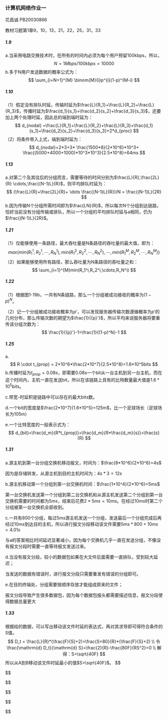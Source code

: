 ### 计算机网络作业一

花昌诚 PB20030866

教材习题第1章9，10，13，21，22，25，31，33

##### 1.9

a.当采用电路交换技术时，在所有的时间内必须为每个用户预留100kbps，所以，
$$
N=1Mbps/100kbps=10000
$$
b.多于N用户发送数据的概率公式为：
$$
\sum_{i=N+1}^{M} \binom{M}{i}p^{i}(1-p)^{M-i}
$$

##### 1.10

（1）假定没有排队时延，传输时延为$\frac{L}{R_1}+\frac{L}{R_2}+\frac{L}{R_3}$，传播时延为$\frac{d_1}{s_1}+\frac{d_2}{s_2}+\frac{d_3}{s_3}$，还要加上两个处理时延，因此总的端到端时延为：
$$
d_{nodal} =\frac{L}{R_1}+\frac{L}{R_2}+\frac{L}{R_3}+\frac{d_1}{s_1}+\frac{d_2}{s_2}+\frac{d_3}{s_3}+2*d_{proc}
$$
（2）将条件带入上式，端到端时延为：
$$
d_{nodal}=2*3+3* \frac{1500*8}{2*10^6}*10^3+ \frac{(5000+4000+1000)*10^3*10^3}{2.5*10^8}=64ms
$$

##### 1.13

a.对第二个及其往后的分组而言，需要等待的时间分别为$\frac{L}{R},\frac{2L}{R} \cdots,\frac{(N-1)L}{R}$，则平均排队时延为：
$$
(\frac{L}{R}+\frac{2L}{R}+ \dots \frac{(N-1)L}{R})/N = \frac{(N-1)L}{2R}
$$
b.因为传输N个分组所需时间即为$\frac{LN}{R}$，所以每次N个分组到达链路，恰好当前没有分组传输或排队，所以一个分组的平均排队时延与a相同，仍为$\frac{(N-1)L}{2R}$。

##### 1.21

（1）仅能够使用一条路径，最大吞吐量是N条路径的吞吐量的最大值，即为：
$$
max \{ min(R_1^1,R_2^1,\cdots,R_N^1),min(R_1^2,R_2^2,\cdots,R_N^2),\cdots,min(R_1^M,R_2^M,\cdots,R_N^M)\}
$$
（2）如果能够使用所有路径，那么吞吐量为N条路径的吞吐量之和：
$$
\sum_{i=1}^{M}min(R_1^i,R_2^i,\cdots,R_N^i)
$$

##### 1.22

（1）根据图1-19b，一共有N条链路，那么一个分组被成功接收的概率为$(1-p)^N$。

（2）记一个分组被成功接收概率为${p}'$，可以发现服务器传输次数遵循概率为${p}'$的几何分布，那么传输次数的期望为$\frac{1}{{p}'}$，所以平均来说服务器将要重传该分组次数为：
$$
\frac{1}{{p}'}-1=\frac{1}{(1-p)^N}-1
$$

##### 1.25

a.
$$
R \cdot t_{prop} = 2*10^6*\frac{2*10^7}{2.5*10^8}=1.6*10^5bits
$$
b.传播时延为$t_{prop}=0.08s$，即需要0.08s一个bit从一台主机到另一台主机，而在这个时间内，主机一直在发送bit，所以在该链路上具有的比特数量最大值是$1.6*10^5bits$。

c.带宽-时延积是链路中可以存在的最大bits数。

d.一个bit的宽度是$\frac{2*10^7}{1.6*10^5}=125m$，比一个足球场长（足球场长为105m）

e.一个比特宽度的一般表示式为：
$$
d_{bit}=\frac{d_m}{R*t_{prop}}=\frac{d_m}{R*\frac{d_m}{s}}=\frac{s}{R}
$$

##### 1.31

a.源主机到第一台分组交换机移动报文，时间为：$\frac{8*10^6}{2*10^6}=4s$

因为是存储转发，从源主机到目的主机时间为：$4s*3=12s$

b.源主机移动第一个分组到第一台交换机时间：$\frac{1*10^4}{2*10^6}=5ms$

第一台交换机发送第一个分组到第二台交换机和从源主机发送第二个分组到第一台交换机需要的时间都为$5ms$，结束后花费$2*5ms=10ms$。在经过$10ms$时第二个分组被第一台交换机全部收到。

c.一共有800个分组，每过$5ms$源主机发送一个分组，发送最后一个分组完成后再经过$10ms$到达目的主机，所以进行报文分段移动该文件需要$5ms*800+10ms=4.01s$

与a的答案相比时间延迟显著减小，因为每个交换机几乎一直在发送分组，不像没有报文分段时需要一直等待报文发送过来。

d.当没有报文分段，较小的数据包如果在大文件后面需要一直排队，受到较大延迟；

当发送的数据有错误时，进行报文分段只需要重发有错误的分组即可。

e.在目的终端处，分组需要按顺序存放才能组成原来的文件；

报文分段导致产生很多数据包，因为每个数据包报头都需要描述信息，报文分段使得数据总量更大

##### 1.33

根据给的数据，可以写出移动该文件时延的表达式，再对其求导即可得符合条件的S值。
$$
D_t = \frac{L}{R}*(\frac{F}{S}+2)=\frac{S+80}{R}*(\frac{F}{S}+2) \\
令\frac{\mathrm{d} D_t}{\mathrm{d} S}=\frac{2}{R}-\frac{80F}{RS^2}=0 \\
解得：S=\sqrt{40F}
$$
所以从A到B移动该文件时延最小的值$S=\sqrt{40F}$。
$$

$$

$$

$$

$$

$$
